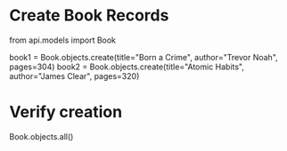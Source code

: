 # Create Book Records

from api.models import Book

book1 = Book.objects.create(title="Born a Crime", author="Trevor Noah", pages=304)
book2 = Book.objects.create(title="Atomic Habits", author="James Clear", pages=320)

# Verify creation
Book.objects.all()

